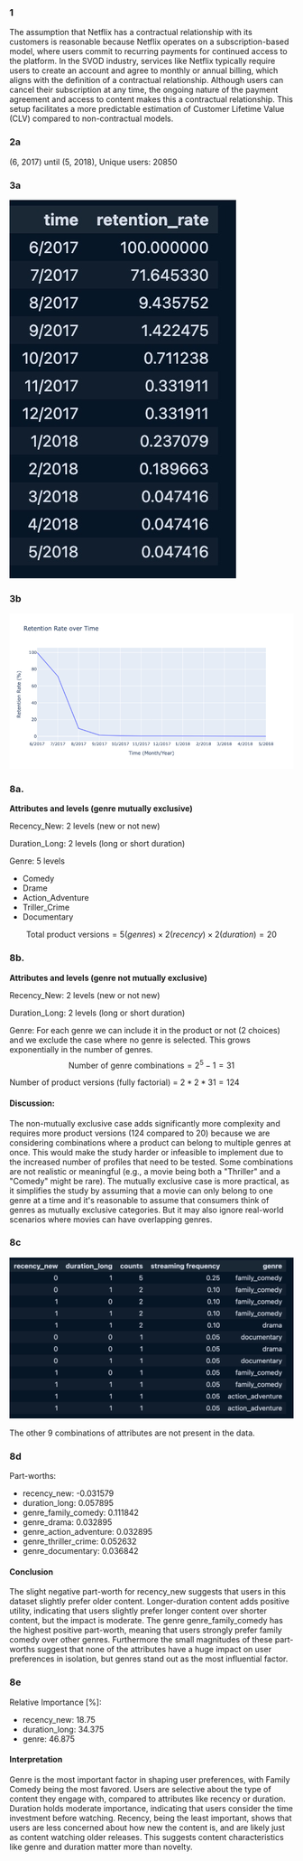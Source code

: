 ### 1
The assumption that Netflix has a contractual relationship with its customers is reasonable because Netflix operates on a subscription-based model, where users commit to recurring payments for continued access to the platform. In the SVOD industry, services like Netflix typically require users to create an account and agree to monthly or annual billing, which aligns with the definition of a contractual relationship. Although users can cancel their subscription at any time, the ongoing nature of the payment agreement and access to content makes this a contractual relationship. This setup facilitates a more predictable estimation of Customer Lifetime Value (CLV) compared to non-contractual models.

### 2a
(6, 2017) until (5, 2018), Unique users: 20850

### 3a
![Retention Rate Table](./assets/retention_rate_table.jpg)


### 3b
![Retention Rate vs. Time](./assets/retention_rate_vs_time.png)

### 8a. 
**Attributes and levels (genre mutually exclusive)**

Recency_New: 2 levels (new or not new)

Duration_Long: 2 levels (long or short duration)

Genre: 5 levels
- Comedy
- Drame
- Action_Adventure
- Triller_Crime
- Documentary

$$\text{Total product versions}=5 (genres)×2 (recency)×2 (duration)=20$$

### 8b. 
**Attributes and levels (genre not mutually exclusive)**

Recency_New: 2 levels (new or not new)

Duration_Long: 2 levels (long or short duration)

Genre:
For each genre we can include it in the product or not (2 choices) and we exclude the case where no genre is selected. This grows exponentially in the number of genres.
$$\text{Number of genre combinations} = 2^5 -1 =31 $$

Number of product versions (fully factorial) = $2*2*31 = 124$

#### Discussion:
The non-mutually exclusive case adds significantly more complexity and requires more product versions (124 compared to 20) because we are considering combinations where a product can belong to multiple genres at once. This would make the study harder or infeasible to implement due to the increased number of profiles that need to be tested. Some combinations are not realistic or meaningful (e.g., a movie being both a "Thriller" and a "Comedy" might be rare). The mutually exclusive case is more practical, as it simplifies the study by assuming that a movie can only belong to one genre at a time and it's reasonable to assume that consumers think of genres as mutually exclusive categories. But it may also ignore real-world scenarios where movies can have overlapping genres.

### 8c
![Ranking](./assets/conjoint_attribute_level_ranking.jpg)

The other 9 combinations of attributes are not present in the data.

### 8d
Part-worths:
- recency_new: -0.031579
- duration_long: 0.057895
- genre_family_comedy: 0.111842
- genre_drama: 0.032895
- genre_action_adventure: 0.032895
- genre_thriller_crime: 0.052632
- genre_documentary: 0.036842

#### Conclusion
The slight negative part-worth for recency_new suggests that users in this dataset slightly prefer older content. 
Longer-duration content adds positive utility, indicating that users slightly prefer longer content over shorter content, but the impact is moderate.
The genre genre_family_comedy has the highest positive part-worth, meaning that users strongly prefer family comedy over other genres.
Furthermore the small magnitudes of these part-worths suggest that none of the attributes have a huge impact on user preferences in isolation, but genres stand out as the most influential factor.

### 8e
Relative Importance [%]:
- recency_new: 18.75
- duration_long: 34.375
- genre: 46.875
#### Interpretation
Genre is the most important factor in shaping user preferences, with Family Comedy being the most favored. Users are selective about the type of content they engage with, compared to attributes like recency or duration. Duration holds moderate importance, indicating that users consider the time investment before watching. Recency, being the least important, shows that users are less concerned about how new the content is, and are likely just as content watching older releases. This suggests content characteristics like genre and duration matter more than novelty.

<!---
Practical Implications:

- Content Curation and Recommendations: 
Platforms could focus more on recommending content that aligns with users' preferred genres and durations rather than always pushing the newest content.
- Content Acquisition: 
Platforms may not need to invest as heavily in always acquiring the latest releases, as users are willing to engage with older content, especially if it aligns with their preferred genres.
- Marketing Strategies: 
Marketing campaigns could highlight a combination of genre and duration more than the recency of the content.
-->